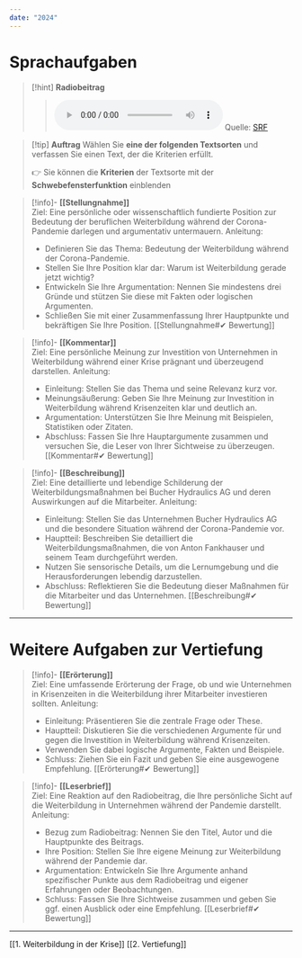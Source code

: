 ```yaml
---
date: "2024"
---
```

# Sprachaufgaben

>[!hint] **Radiobeitrag**
>><audio controls><source src="https://download-media.srf.ch/world/audio/Rendez-vous-radio/2021/06/Rendez-vous_04-06-2021-1230.mp3"></audio>
>>Quelle: [SRF](https://www.srf.ch/play/radio/redirect/detail/1b561a36-7528-4254-afcb-a3baa6b5510f)

>[!tip] **Auftrag**
>Wählen Sie **eine der folgenden Textsorten** und verfassen Sie einen Text, der die Kriterien erfüllt.
>
>👉 Sie können die **Kriterien** der Textsorte mit der **Schwebefensterfunktion** einblenden

>[!info]- **[[Stellungnahme]]**  
>Ziel: Eine persönliche oder wissenschaftlich fundierte Position zur Bedeutung der beruflichen Weiterbildung während der Corona-Pandemie darlegen und argumentativ untermauern.
>Anleitung:
>- Definieren Sie das Thema: Bedeutung der Weiterbildung während der Corona-Pandemie.
>- Stellen Sie Ihre Position klar dar: Warum ist Weiterbildung gerade jetzt wichtig?
>- Entwickeln Sie Ihre Argumentation: Nennen Sie mindestens drei Gründe und stützen Sie diese mit Fakten oder logischen Argumenten.
>- Schließen Sie mit einer Zusammenfassung Ihrer Hauptpunkte und bekräftigen Sie Ihre Position.
>[[Stellungnahme#✔ Bewertung]]

>[!info]- **[[Kommentar]]**  
>Ziel: Eine persönliche Meinung zur Investition von Unternehmen in Weiterbildung während einer Krise prägnant und überzeugend darstellen.
>Anleitung:
>- Einleitung: Stellen Sie das Thema und seine Relevanz kurz vor.
>- Meinungsäußerung: Geben Sie Ihre Meinung zur Investition in Weiterbildung während Krisenzeiten klar und deutlich an.
>- Argumentation: Unterstützen Sie Ihre Meinung mit Beispielen, Statistiken oder Zitaten.
>- Abschluss: Fassen Sie Ihre Hauptargumente zusammen und versuchen Sie, die Leser von Ihrer Sichtweise zu überzeugen.
>[[Kommentar#✔ Bewertung]]

>[!info]- **[[Beschreibung]]**  
>Ziel: Eine detaillierte und lebendige Schilderung der Weiterbildungsmaßnahmen bei Bucher Hydraulics AG und deren Auswirkungen auf die Mitarbeiter.
>Anleitung:
>- Einleitung: Stellen Sie das Unternehmen Bucher Hydraulics AG und die besondere Situation während der Corona-Pandemie vor.
>- Hauptteil: Beschreiben Sie detailliert die Weiterbildungsmaßnahmen, die von Anton Fankhauser und seinem Team durchgeführt werden.
>- Nutzen Sie sensorische Details, um die Lernumgebung und die Herausforderungen lebendig darzustellen.
>- Abschluss: Reflektieren Sie die Bedeutung dieser Maßnahmen für die Mitarbeiter und das Unternehmen.
>[[Beschreibung#✔ Bewertung]]

---

# Weitere Aufgaben zur Vertiefung

>[!info]- **[[Erörterung]]**  
>Ziel: Eine umfassende Erörterung der Frage, ob und wie Unternehmen in Krisenzeiten in die Weiterbildung ihrer Mitarbeiter investieren sollten.
>Anleitung:
>- Einleitung: Präsentieren Sie die zentrale Frage oder These.
>- Hauptteil: Diskutieren Sie die verschiedenen Argumente für und gegen die Investition in Weiterbildung während Krisenzeiten.
>- Verwenden Sie dabei logische Argumente, Fakten und Beispiele.
>- Schluss: Ziehen Sie ein Fazit und geben Sie eine ausgewogene Empfehlung.
>[[Erörterung#✔ Bewertung]]

>[!info]- **[[Leserbrief]]**  
>Ziel: Eine Reaktion auf den Radiobeitrag, die Ihre persönliche Sicht auf die Weiterbildung in Unternehmen während der Pandemie darstellt.
>Anleitung:
>- Bezug zum Radiobeitrag: Nennen Sie den Titel, Autor und die Hauptpunkte des Beitrags.
>- Ihre Position: Stellen Sie Ihre eigene Meinung zur Weiterbildung während der Pandemie dar.
>- Argumentation: Entwickeln Sie Ihre Argumente anhand spezifischer Punkte aus dem Radiobeitrag und eigener Erfahrungen oder Beobachtungen.
>- Schluss: Fassen Sie Ihre Sichtweise zusammen und geben Sie ggf. einen Ausblick oder eine Empfehlung.
>[[Leserbrief#✔ Bewertung]]



---
[[1. Weiterbildung in der Krise]]
[[2. Vertiefung]]
